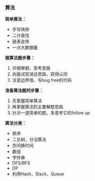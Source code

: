 ### 算法

**简单算法：**
* 手写快排
* 二分查找
* 链表逆序
* 一点大数据量

**做算法题步骤：**
1. 仔细审题，思考思路
2. 向面试官讲述思路，获得认同
3. 注意边界值，写bug free的代码

**准备算法题的步骤：**
1. 先掌握简单算法
2. 再掌握算法的主要解题思路
3. 针对一道简单的题，多思考它的follow up

**算法分类：**
* 排序
* 二叉树，分治算法
* 空间换时间
* 数组
* 字符串
* DFS/BFS
* DP
* 利用Hash，Stack，Queue
